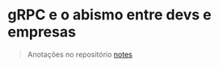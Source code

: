 # gRPC e o abismo entre devs e empresas

> Anotações no repositório [notes](https://github.com/ImGabreuw/notes/tree/master/protocols/grpc)